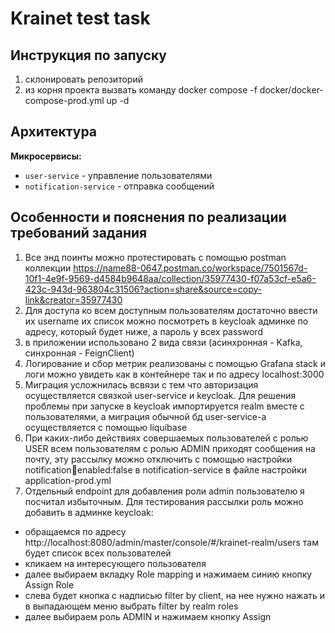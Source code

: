 # Krainet test task

## Инструкция по запуску
1) склонировать репозиторий
2) из корня проекта вызвать команду docker compose -f docker/docker-compose-prod.yml up -d
## Архитектура
**Микросервисы:**
- `user-service` - управление пользователями
- `notification-service` - отправка сообщений

## Особенности и пояснения по реализации требований задания
1) Все энд поинты можно протестировать с помощью postman коллекции https://name88-0647.postman.co/workspace/7501567d-10f1-4e9f-9569-d4584b9648aa/collection/35977430-f07a53cf-e5a6-423c-943d-963804c31506?action=share&source=copy-link&creator=35977430
2) Для доступа ко всем доступным пользователям достаточно ввести их username их список можно посмотреть в keycloak админке по адресу, который будет ниже, а пароль у всех password
3) в приложении использовано 2 вида связи (асинхронная - Kafka, синхронная - FeignClient)
4) Логирование и сбор метрик реализованы с помощью Grafana stack и логи можно увидеть как в контейнере так и по адресу localhost:3000
5) Миграция усложнилась всвязи с тем что авторизация осуществляется связкой user-service и keycloak. Для решения проблемы при запуске в keycloak импортируется realm вместе с пользователями, а миграция обычной бд user-service-а осуществляется с помощью liquibase
6) При каких-либо действиях совершаемых пользователей с ролью USER всем пользователям с ролью ADMIN приходят сообщения на почту, эту рассылку можно отключить с помощью настройки notification:email:enabled:false в notification-service в файле настройки application-prod.yml
7) Отдельный endpoint для добавления роли admin пользователю я посчитал избыточным. Для тестирования рассылки роль можно добавить в админке keycloak:
- обращаемся по адресу http://localhost:8080/admin/master/console/#/krainet-realm/users там будет список всех пользователей
- кликаем на интересующего пользователя
- далее выбираем вкладку Role mapping и нажимаем синию кнопку Assign Role
- слева будет кнопка с надписью filter by client, на нее нужно нажать и в выпадающем меню выбрать filter by realm roles
- далее выбираем роль ADMIN и нажимаем кнопку Assign
  
